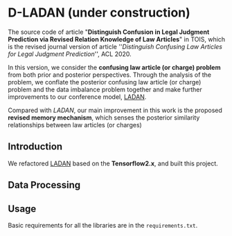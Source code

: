 # D-LADAN (under construction) 
The source code of article "**Distinguish Confusion in Legal Judgment Prediction via Revised Relation Knowledge of Law Articles**" in TOIS, which is the revised journal version of article ''*Distinguish Confusing Law Articles for Legal Judgment Prediction*'', ACL 2020.

In this version, we consider the **confusing law article (or charge) problem** from both prior and posterior perspectives.
Through the analysis of the problem, we conflate the posterior confusing law article (or charge) problem and the data imbalance problem together and make further improvements to our conference model, [LADAN](https://github.com/prometheusXN/LADAN).

Compared with *LADAN*, our main improvement in this work is the proposed **revised memory mechanism**, which senses the posterior similarity relationships between law articles (or charges)

## Introduction
We refactored [LADAN](https://github.com/prometheusXN/LADAN) based on the **Tensorflow2.x**, and built this project.

## Data Processing

## Usage
Basic requirements for all the libraries are in the `requirements.txt`. 

